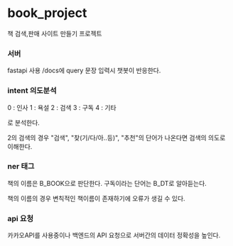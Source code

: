 # book_project
책 검색,판매 사이트 만들기 프로젝트

### 서버
fastapi 사용
/docs에 query 문장 입력시 챗봇이 반응한다.

### intent 의도분석
0 : 인사
1 : 욕설
2 : 검색
3 : 구독
4 : 기타

로 분석한다.

2의 검색의 경우 "검색", "찾(기/다/아..등)", "추천"의
단어가 나온다면 검색의 의도로 이해한다.

### ner 태그
책의 이름은 B_BOOK으로 판단한다.
구독이라는 단어는 B_DT로 알아듣는다.

책의 이름의 경우 변칙적인 책이름이 존재하기에 오류가 생길 수 있다.

### api 요청
카카오API를 사용중이나 백엔드의 API 요청으로 서버간의 데이터 정확성을
높인다.
